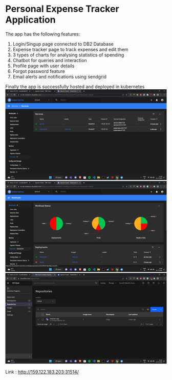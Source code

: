 # Personal Expense Tracker Application

The app has the following features:

1. Login/Singup page connected to DB2 Database
2. Expense tracker page to track expenses and edit them
3. 3 types of charts for analysing statistics of spending
4. Chatbot for queries and interaction
5. Profile page with user details
6. Forgot password feature
7. Email alerts and notifications using sendgrid


Finally the app is successfully hosted and deployed in kubernetes
![alt text](./Final-code/img/kuber0.png)
![alt text](./Final-code/img/kuber1.png)
![alt text](./Final-code/img/kuber3.png)

Link : http://159.122.183.203:31514/


